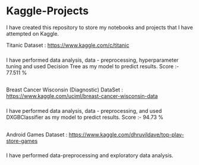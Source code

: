 # Kaggle-Projects

I have created this repository to store my notebooks and projects that I have attempted on Kaggle.

Titanic Dataset : https://www.kaggle.com/c/titanic
###
I have performed data analysis, data - preprocessing, hyperparameter tuning and used Decision Tree as my model to predict results.
Score :- 77.511 %

##
Breast Cancer Wisconsin (Diagnostic) DataSet : https://www.kaggle.com/uciml/breast-cancer-wisconsin-data
###
I have performed data analysis, data - preprocessing, and used DXGBClassifier as my model to predict results.
Score :- 94.73 %

##
Android Games Dataset : https://www.kaggle.com/dhruvildave/top-play-store-games
###
I have performed data-preprocessing and exploratory data analysis.
